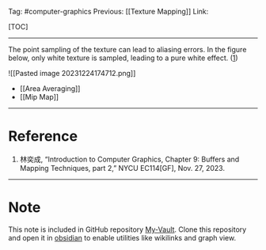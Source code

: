 Tag: #computer-graphics 
Previous: [[Texture Mapping]]
Link: 

[TOC]

---

The point sampling of the texture can lead to aliasing errors. In the figure below, only white texture is sampled, leading to a pure white effect. (<u>1</u>)

![[Pasted image 20231224174712.png]]

- [[Area Averaging]]
- [[Mip Map]]

---

# Reference

1. 林奕成, “Introduction to Computer Graphics, Chapter 9: Buffers and Mapping Techniques, part 2,” NYCU EC114[GF], Nov. 27, 2023.

---

# Note

This note is included in GitHub repository [My-Vault](https://github.com/LittleD3092/My-Vault.git). Clone this repository and open it in [obsidian](https://obsidian.md/) to enable utilities like wikilinks and graph view.